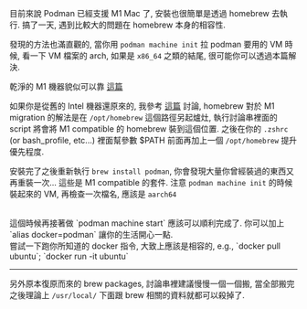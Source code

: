 目前來說 Podman 已經支援 M1 Mac 了, 安裝也很簡單是透過 homebrew 去執行. 搞了一天, 遇到比較大的問題在 homebrew 本身的相容性.

發現的方法也滿直觀的, 當你用 `podman machine init` 拉 podman 要用的 VM 時候, 看一下 VM 檔案的 arch, 如果是 `x86_64` 之類的結尾, 很可能你可以透過本篇解決.

乾淨的 M1 機器貌似可以靠 [這篇](https://fantasticsie.medium.com/%E7%A7%BB%E8%BD%89%E5%88%B0-m1-macbook-pro-%E7%9A%84%E9%AB%94%E9%A9%97-c4eca0d2fa1f)

如果你是從舊的 Intel 機器還原來的, 我參考 [這篇](https://github.com/Homebrew/discussions/discussions/417) 討論, homebrew 對於 M1 migration 的解法是在 `/opt/homebrew` 這個路徑另起爐灶,
執行討論串裡面的 script 將會將 M1 compatible 的 homebrew 裝到這個位置. 之後在你的 `.zshrc` (or bash_profile, etc...) 裡面幫參數 $PATH 前面再加上一個 `/opt/homebrew` 提升優先程度.


安裝完了之後重新執行 `brew install podman`, 你會發現大量你曾經裝過的東西又再重裝一次... 這些是 M1 compatible 的套件.
注意 `podman machine init` 的時候裝起來的 VM, 再檢查一次檔名, 應該是 `aarch64`


<br>
這個時候再接著做 `podman machine start` 應該可以順利完成了.  你可以加上 `alias docker=podman` 讓你的生活開心一點.


<br>
嘗試一下跑你所知道的 docker 指令, 大致上應該是相容的, e.g., `docker pull ubuntu`; `docker run -it ubuntu`


---

另外原本復原而來的 brew packages, 討論串裡建議慢慢一個一個搬, 當全部搬完之後理論上 `/usr/local/` 下面跟 brew 相關的資料就都可以殺掉了.

